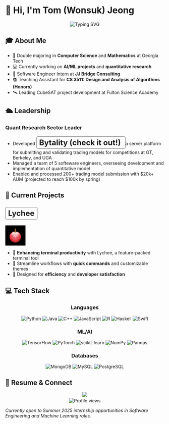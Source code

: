 # 👋 Hi, I'm Tom (Wonsuk) Jeong

<div align="center">
  <img src="https://readme-typing-svg.demolab.com?font=Fira+Code&duration=3000&pause=1000&color=2F81F7&center=true&vCenter=true&width=435&lines=Software+Engineer;AI+%26+ML+Enthusiast;Mathematics+Student;Problem+Solver" alt="Typing SVG" />
</div>

## 🎓 About Me
* 🏫 Double majoring in **Computer Science** and **Mathematics** at Georgia Tech
* 💻 Currently working on **AI/ML projects** and **quantitative research**
* 🚀 Software Engineer Intern at **JJ Bridge Consulting**
* 📚 Teaching Assistant for **CS 3511: Design and Analysis of Algorithms (Honors)**
* 🛰️ Leading CubeSAT project development at Fulton Science Academy

## 🛳️ Leadership
### Quant Research Sector Leader 
* Developed  <a href="https://bytality.xyz" style="border: 1px solid #666; padding: 4px 8px; border-radius: 4px; text-decoration: none; font-size: 24px; font-weight: bold; line-height: 44px">Bytality (check it out!) </a>a server platform for submitting and validating trading models for competitions at GT, Berkeley, and UGA
* Managed a team of 5 softeware engineers, overseeing development and implementation of quantitative model
* Enabled and processed 200+ trading model submission with $20k+ AUM (projected to reach $100k by spring)

## 🔭 Current Projects
### <a href="https://lycheeterm.com" style="border: 1px solid #666; padding: 4px 8px; border-radius: 4px; text-decoration: none; font-size: 24px; font-weight: bold; line-height: 44px">Lychee</a> 
<div style="display: flex; align-items: center; gap: 8px">
  <img src="./assets/lychee.jpg" width="64" height="64" alt="Lychee">
</div>

- 🌟 **Enhancing terminal productivity** with Lychee, a feature-packed terminal tool
- 🔗 Streamline workflows with **quick commands** and customizable themes
- 🚀 Designed for **efficiency** and **developer satisfaction**



## 💻 Tech Stack

<div align="center">

### Languages
![Python](https://img.shields.io/badge/Python-3776AB?style=for-the-badge&logo=python&logoColor=white)
![Java](https://img.shields.io/badge/Java-ED8B00?style=for-the-badge&logo=openjdk&logoColor=white)
![C++](https://img.shields.io/badge/C++-00599C?style=for-the-badge&logo=c%2B%2B&logoColor=white)
![JavaScript](https://img.shields.io/badge/JavaScript-F7DF1E?style=for-the-badge&logo=javascript&logoColor=black)
![R](https://img.shields.io/badge/R-276DC3?style=for-the-badge&logo=r&logoColor=white)
![Haskell](https://img.shields.io/badge/Haskell-5D4F85?style=for-the-badge&logo=haskell&logoColor=white)
![Swift](https://img.shields.io/badge/SwiftUI-F05138?style=for-the-badge&logo=swift&logoColor=white)

### ML/AI
![TensorFlow](https://img.shields.io/badge/TensorFlow-FF6F00?style=for-the-badge&logo=tensorflow&logoColor=white)
![PyTorch](https://img.shields.io/badge/PyTorch-EE4C2C?style=for-the-badge&logo=pytorch&logoColor=white)
![scikit-learn](https://img.shields.io/badge/ScikitLearn-F7931E?style=for-the-badge&logo=scikit-learn&logoColor=white)
![NumPy](https://img.shields.io/badge/NumPy-013243?style=for-the-badge&logo=numpy&logoColor=white)
![Pandas](https://img.shields.io/badge/Pandas-150458?style=for-the-badge&logo=pandas&logoColor=white)

### Databases
![MongoDB](https://img.shields.io/badge/MongoDB-4EA94B?style=for-the-badge&logo=mongodb&logoColor=white)
![MySQL](https://img.shields.io/badge/MySQL-4479A1?style=for-the-badge&logo=mysql&logoColor=white)
![PostgreSQL](https://img.shields.io/badge/PostgreSQL-316192?style=for-the-badge&logo=postgresql&logoColor=white)

</div>

## 📄 Resume & Connect
<div align="center">
  <a href="https://github.com/tjeong117/resume/blob/master/wjeong_resume.pdf">
    <img src="https://img.shields.io/badge/Resume-View%20PDF-blue?style=for-the-badge&logo=adobe-acrobat-reader">
  </a>
</div>

<div align="center">
  <img src="https://komarev.com/ghpvc/?username=yourusername&color=blueviolet&style=flat-square" alt="Profile views" />
</div>

*Currently open to Summer 2025 internship opportunities in Software Engineering and Machine Learning roles.*